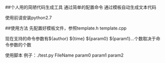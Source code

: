 
##个人用的简陋代码生成工具
通过简单的配置命令 通过模板自动生成文本代码

使用前请安装python2.7

##使用方法
先配置好模板文件，参照template.h template.cpp


现在支持的命令参数有${author} ${time} ${param0} ${param1}...个数取决于命令参数的个数

使用脚本 例子：./test.py FileName param0 param1 param2
